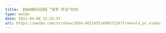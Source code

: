 ```yaml
---
title: 【NBA精彩回顾】“保罗·乔治”时刻
type: weibo
date: 2021-04-08 12:33:57
url: https://weibo.com/tv/show/1034:4621455149957126?from=old_pc_videoshow
---
```


<!-- more -->